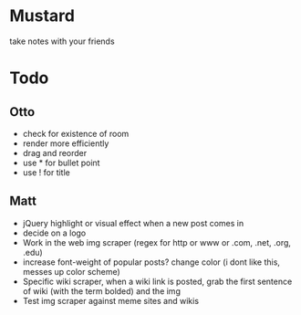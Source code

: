 Mustard
=======

take notes with your friends

# Todo


## Otto
* check for existence of room
* render more efficiently
* drag and reorder
* use * for bullet point
* use ! for title


## Matt
* jQuery highlight or visual effect when a new post comes in
* decide on a logo
* Work in the web img scraper (regex for http or www or .com, .net, .org, .edu)
* increase font-weight of popular posts? change color (i dont like this, messes up color scheme)
* Specific wiki scraper, when a wiki link is posted, grab the first sentence of wiki (with the term bolded) and the img
* Test img scraper against meme sites and wikis
